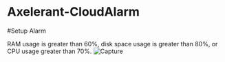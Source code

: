 # Axelerant-CloudAlarm
#Setup Alarm

RAM usage is greater than 60%, disk space usage is greater than 80%, or CPU usage greater than 70%.
![Capture](https://user-images.githubusercontent.com/51254973/123248913-142dd480-d506-11eb-8672-54d122fea420.PNG)
